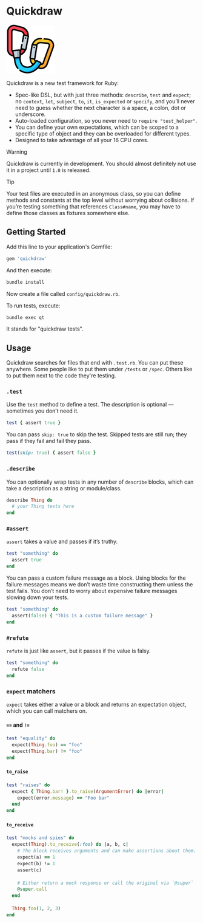 # Quickdraw

<img src="quickdraw.png" alt="Quickdraw" width="128">

Quickdraw is a new test framework for Ruby:

- Spec-like DSL, but with just three methods: `describe`, `test` and `expect`; no `context`, `let`, `subject`, `to`, `it`, `is_expected` or `specify`, and you’ll never need to guess whether the next character is a space, a colon, dot or underscore.
- Auto-loaded configuration, so you never need to `require "test_helper"`.
- You can define your own expectations, which can be scoped to a specific type of object and they can be overloaded for different types.
- Designed to take advantage of all your 16 CPU cores.

> [!WARNING]
> Quickdraw is currently in development. You should almost definitely not use it in a project until `1.0` is released.

> [!TIP]
> Your test files are executed in an anonymous class, so you can define methods and constants at the top level without worrying about collisions. If you’re testing something that references `Class#name`, you may have to define those classes as fixtures somewhere else.

## Getting Started

Add this line to your application's Gemfile:

```ruby
gem 'quickdraw'
```

And then execute:

```bash
bundle install
```

Now create a file called `config/quickdraw.rb`.

To run tests, execute:
```bash
bundle exec qt
```

It stands for "quickdraw tests".

## Usage

Quickdraw searches for files that end with `.test.rb`. You can put these anywhere. Some people like to put them under `/tests` or `/spec`. Others like to put them next to the code they're testing.

### `.test`
Use the `test` method to define a test. The description is optional — sometimes you don’t need it.

```ruby
test { assert true }
```

You can pass `skip: true` to skip the test. Skipped tests are still run; they pass if they fail and fail they pass.

```ruby
test(skip: true) { assert false }
```

### `.describe`
You can optionally wrap tests in any number of `describe` blocks, which can take a description as a string or module/class.

```ruby
describe Thing do
  # your Thing tests here
end
```

### `#assert`
`assert` takes a value and passes if it’s truthy.

```ruby
test "something" do
  assert true
end
```

You can pass a custom failure message as a block. Using blocks for the failure messages means we don’t waste time constructing them unless the test fails. You don’t need to worry about expensive failure messages slowing down your tests.

```ruby
test "something" do
  assert(false) { "This is a custom failure message" }
end
```

### `#refute`
`refute` is just like `assert`, but it passes if the value is falsy.

```ruby
test "something" do
  refute false
end
```

### `expect` matchers
`expect` takes either a value or a block and returns an expectation object, which you can call matchers on.

#### `==` and `!=`

```ruby
test "equality" do
  expect(Thing.foo) == "foo"
  expect(Thing.bar) != "foo"
end
```

#### `to_raise`

```ruby
test "raises" do
  expect { Thing.bar! }.to_raise(ArgumentError) do |error|
    expect(error.message) == "Foo bar"
  end
end
```

#### `to_receive`

```ruby
test "mocks and spies" do
  expect(Thing).to_receive(:foo) do |a, b, c|
    # The block receives arguments and can make assertions about them.
    expect(a) == 1
    expect(b) != 1
    assert(c)

    # Either return a mock response or call the original via `@super`
    @super.call
  end

  Thing.foo(1, 2, 3)
end
```
